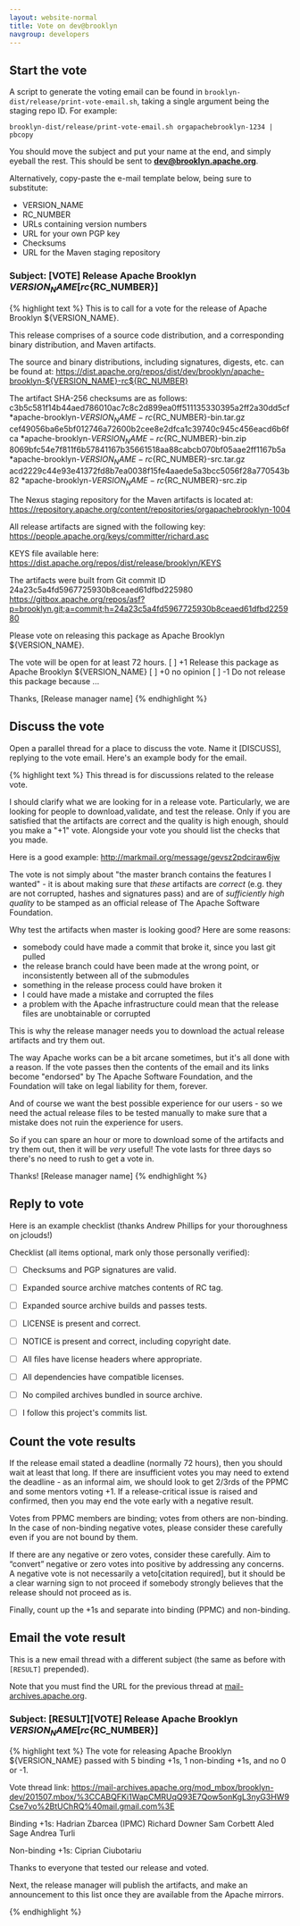 ```yaml
---
layout: website-normal
title: Vote on dev@brooklyn
navgroup: developers
---
```


Start the vote
--------------

A script to generate the voting email can be found in `brooklyn-dist/release/print-vote-email.sh`,
taking a single argument being the staging repo ID. For example:

    brooklyn-dist/release/print-vote-email.sh orgapachebrooklyn-1234 | pbcopy

You should move the subject and put your name at the end, and simply eyeball the rest. This should be sent to **dev@brooklyn.apache.org**.

Alternatively, copy-paste the e-mail template below, being sure to substitute:

- VERSION_NAME
- RC_NUMBER
- URLs containing version numbers
- URL for your own PGP key
- Checksums
- URL for the Maven staging repository

### Subject: [VOTE] Release Apache Brooklyn ${VERSION_NAME} [rc${RC_NUMBER}]

{% highlight text %}
This is to call for a vote for the release of Apache Brooklyn ${VERSION_NAME}.

This release comprises of a source code distribution, and a corresponding
binary distribution, and Maven artifacts.

The source and binary distributions, including signatures, digests, etc. can
be found at:
https://dist.apache.org/repos/dist/dev/brooklyn/apache-brooklyn-${VERSION_NAME}-rc${RC_NUMBER}

The artifact SHA-256 checksums are as follows:
c3b5c581f14b44aed786010ac7c8c2d899ea0ff511135330395a2ff2a30dd5cf *apache-brooklyn-${VERSION_NAME}-rc${RC_NUMBER}-bin.tar.gz
cef49056ba6e5bf012746a72600b2cee8e2dfca1c39740c945c456eacd6b6fca *apache-brooklyn-${VERSION_NAME}-rc${RC_NUMBER}-bin.zip
8069bfc54e7f811f6b57841167b35661518aa88cabcb070bf05aae2ff1167b5a *apache-brooklyn-${VERSION_NAME}-rc${RC_NUMBER}-src.tar.gz
acd2229c44e93e41372fd8b7ea0038f15fe4aaede5a3bcc5056f28a770543b82 *apache-brooklyn-${VERSION_NAME}-rc${RC_NUMBER}-src.zip

The Nexus staging repository for the Maven artifacts is located at:
https://repository.apache.org/content/repositories/orgapachebrooklyn-1004

All release artifacts are signed with the following key:
https://people.apache.org/keys/committer/richard.asc

KEYS file available here:
https://dist.apache.org/repos/dist/release/brooklyn/KEYS

The artifacts were built from Git commit ID
24a23c5a4fd5967725930b8ceaed61dfbd225980
https://gitbox.apache.org/repos/asf?p=brooklyn.git;a=commit;h=24a23c5a4fd5967725930b8ceaed61dfbd225980


Please vote on releasing this package as Apache Brooklyn ${VERSION_NAME}.

The vote will be open for at least 72 hours.
[ ] +1 Release this package as Apache Brooklyn ${VERSION_NAME}
[ ] +0 no opinion
[ ] -1 Do not release this package because ...


Thanks,
[Release manager name]
{% endhighlight %}

Discuss the vote
----------------
Open a parallel thread for a place to discuss the vote. Name it [DISCUSS]<Subject of the voting email>, replying
to the vote email. Here's an example body for the email.

{% highlight text %}
This thread is for discussions related to the release vote.

I should clarify what we are looking for in a release vote. Particularly,
we are looking for people to download,validate, and test the release.
Only if you are satisfied that the artifacts are correct and the quality is
high enough, should you make a "+1" vote. Alongside your vote you should list
the checks that you made.

Here is a good example: http://markmail.org/message/gevsz2pdciraw6jw

The vote is not simply about "the master branch contains the features I wanted" -
it is about making sure that *these* artifacts are *correct* (e.g. they are
not corrupted, hashes and signatures pass) and are of *sufficiently high
quality* to be stamped as an official release of The Apache Software Foundation.

Why test the artifacts when master is looking good? Here are some reasons:

- somebody could have made a commit that broke it, since you last git pulled
- the release branch could have been made at the wrong point, or inconsistently
  between all of the submodules
- something in the release process could have broken it
- I could have made a mistake and corrupted the files
- a problem with the Apache infrastructure could mean that the release files are
  unobtainable or corrupted

This is why the release manager needs you to download the actual release
artifacts and try them out.

The way Apache works can be a bit arcane sometimes, but it's all done with
a reason. If the vote passes then the contents of the email and its links
become "endorsed" by The Apache Software Foundation, and the Foundation will
take on legal liability for them, forever.

And of course we want the best possible experience for our users - so we need
the actual release files to be tested manually to make sure that a mistake does
not ruin the experience for users.

So if you can spare an hour or more to download some of the artifacts and try
them out, then it will be *very* useful! The vote lasts for three days so
there's no need to rush to get a vote in.

Thanks!
[Release manager name]
{% endhighlight %}

Reply to vote
-------------

Here is an example checklist (thanks Andrew Phillips for your thoroughness on jclouds!)

Checklist (all items optional, mark only those personally verified):

- [ ] Checksums and PGP signatures are valid.
- [ ] Expanded source archive matches contents of RC tag.
- [ ] Expanded source archive builds and passes tests.
- [ ] LICENSE is present and correct.
- [ ] NOTICE is present and correct, including copyright date.
- [ ] All files have license headers where appropriate.
- [ ] All dependencies have compatible licenses.
- [ ] No compiled archives bundled in source archive.
- [ ] I follow this project's commits list.


Count the vote results
----------------------

If the release email stated a deadline (normally 72 hours), then you should wait at least that long. If there are
insufficient votes you may need to extend the deadline - as an informal aim, we should look to get 2/3rds of the PPMC
and some mentors voting +1. If a release-critical issue is raised and confirmed, then you may end the vote early with a
negative result.

Votes from PPMC members are binding; votes from others are non-binding. In the case of non-binding negative votes,
please consider these carefully even if you are not bound by them.

If there are any negative or zero votes, consider these carefully. Aim to “convert” negative or zero votes into positive
by addressing any concerns. A negative vote is not necessarily a veto[citation required], but it should be a clear
warning sign to not proceed if somebody strongly believes that the release should not proceed as is.

Finally, count up the +1s and separate into binding (PPMC) and non-binding.

Email the vote result
---------------------

This is a new email thread with a different subject
(the same as before with `[RESULT]` prepended).

Note that you must find the URL for the previous thread at [mail-archives.apache.org](https://mail-archives.apache.org/).

### Subject: [RESULT]\[VOTE] Release Apache Brooklyn ${VERSION_NAME} [rc${RC_NUMBER}]

{% highlight text %}
The vote for releasing Apache Brooklyn ${VERSION_NAME} passed with 5 binding +1s, 1 non-binding +1s, and no 0 or -1.

Vote thread link:
https://mail-archives.apache.org/mod_mbox/brooklyn-dev/201507.mbox/%3CCABQFKi1WapCMRUqQ93E7Qow5onKgL3nyG3HW9Cse7vo%2BtUChRQ%40mail.gmail.com%3E

Binding +1s:
Hadrian Zbarcea (IPMC)
Richard Downer
Sam Corbett
Aled Sage
Andrea Turli

Non-binding +1s:
Ciprian Ciubotariu

Thanks to everyone that tested our release and voted.

Next, the release manager will publish the artifacts, and make an announcement to this list once they are available from
the Apache mirrors.

{% endhighlight %}
